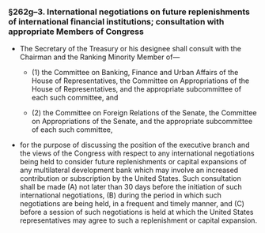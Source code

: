 ### §262g–3. International negotiations on future replenishments of international financial institutions; consultation with appropriate Members of Congress
* The Secretary of the Treasury or his designee shall consult with the Chairman and the Ranking Minority Member of—

  * (1) the Committee on Banking, Finance and Urban Affairs of the House of Representatives, the Committee on Appropriations of the House of Representatives, and the appropriate subcommittee of each such committee, and

  * (2) the Committee on Foreign Relations of the Senate, the Committee on Appropriations of the Senate, and the appropriate subcommittee of each such committee,


* for the purpose of discussing the position of the executive branch and the views of the Congress with respect to any international negotiations being held to consider future replenishments or capital expansions of any multilateral development bank which may involve an increased contribution or subscription by the United States. Such consultation shall be made (A) not later than 30 days before the initiation of such international negotiations, (B) during the period in which such negotiations are being held, in a frequent and timely manner, and (C) before a session of such negotiations is held at which the United States representatives may agree to such a replenishment or capital expansion.